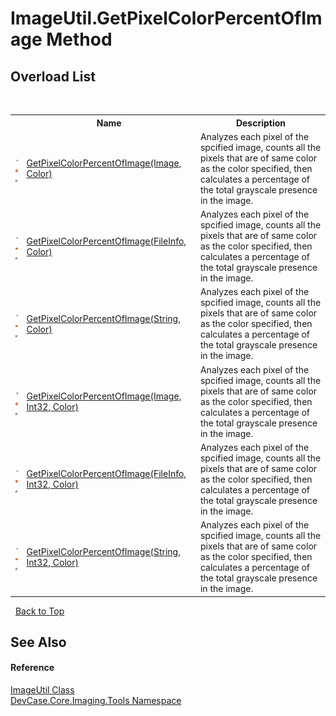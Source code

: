 # ImageUtil.GetPixelColorPercentOfImage Method 
 


## Overload List
&nbsp;<table><tr><th></th><th>Name</th><th>Description</th></tr><tr><td>![Public method](media/pubmethod.gif "Public method")![Static member](media/static.gif "Static member")![Code example](media/CodeExample.png "Code example")</td><td><a href="M_DevCase_Core_Imaging_Tools_ImageUtil_GetPixelColorPercentOfImage">GetPixelColorPercentOfImage(Image, Color)</a></td><td>
Analyzes each pixel of the spcified image, counts all the pixels that are of same color as the color specified, then calculates a percentage of the total grayscale presence in the image.</td></tr><tr><td>![Public method](media/pubmethod.gif "Public method")![Static member](media/static.gif "Static member")![Code example](media/CodeExample.png "Code example")</td><td><a href="M_DevCase_Core_Imaging_Tools_ImageUtil_GetPixelColorPercentOfImage_2">GetPixelColorPercentOfImage(FileInfo, Color)</a></td><td>
Analyzes each pixel of the spcified image, counts all the pixels that are of same color as the color specified, then calculates a percentage of the total grayscale presence in the image.</td></tr><tr><td>![Public method](media/pubmethod.gif "Public method")![Static member](media/static.gif "Static member")![Code example](media/CodeExample.png "Code example")</td><td><a href="M_DevCase_Core_Imaging_Tools_ImageUtil_GetPixelColorPercentOfImage_4">GetPixelColorPercentOfImage(String, Color)</a></td><td>
Analyzes each pixel of the spcified image, counts all the pixels that are of same color as the color specified, then calculates a percentage of the total grayscale presence in the image.</td></tr><tr><td>![Public method](media/pubmethod.gif "Public method")![Static member](media/static.gif "Static member")![Code example](media/CodeExample.png "Code example")</td><td><a href="M_DevCase_Core_Imaging_Tools_ImageUtil_GetPixelColorPercentOfImage_1">GetPixelColorPercentOfImage(Image, Int32, Color)</a></td><td>
Analyzes each pixel of the spcified image, counts all the pixels that are of same color as the color specified, then calculates a percentage of the total grayscale presence in the image.</td></tr><tr><td>![Public method](media/pubmethod.gif "Public method")![Static member](media/static.gif "Static member")![Code example](media/CodeExample.png "Code example")</td><td><a href="M_DevCase_Core_Imaging_Tools_ImageUtil_GetPixelColorPercentOfImage_3">GetPixelColorPercentOfImage(FileInfo, Int32, Color)</a></td><td>
Analyzes each pixel of the spcified image, counts all the pixels that are of same color as the color specified, then calculates a percentage of the total grayscale presence in the image.</td></tr><tr><td>![Public method](media/pubmethod.gif "Public method")![Static member](media/static.gif "Static member")![Code example](media/CodeExample.png "Code example")</td><td><a href="M_DevCase_Core_Imaging_Tools_ImageUtil_GetPixelColorPercentOfImage_5">GetPixelColorPercentOfImage(String, Int32, Color)</a></td><td>
Analyzes each pixel of the spcified image, counts all the pixels that are of same color as the color specified, then calculates a percentage of the total grayscale presence in the image.</td></tr></table>&nbsp;
<a href="#imageutil.getpixelcolorpercentofimage-method">Back to Top</a>

## See Also


#### Reference
<a href="T_DevCase_Core_Imaging_Tools_ImageUtil">ImageUtil Class</a><br /><a href="N_DevCase_Core_Imaging_Tools">DevCase.Core.Imaging.Tools Namespace</a><br />